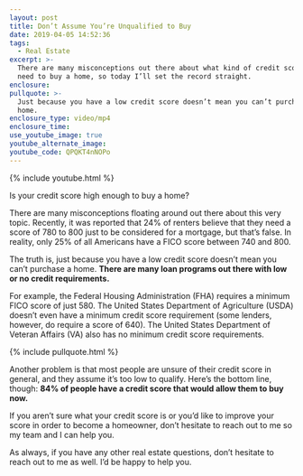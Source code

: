 ```yaml
---
layout: post
title: Don’t Assume You’re Unqualified to Buy
date: 2019-04-05 14:52:36
tags:
  - Real Estate
excerpt: >-
  There are many misconceptions out there about what kind of credit score you
  need to buy a home, so today I’ll set the record straight.
enclosure:
pullquote: >-
  Just because you have a low credit score doesn’t mean you can’t purchase a
  home.
enclosure_type: video/mp4
enclosure_time:
use_youtube_image: true
youtube_alternate_image:
youtube_code: QPQKT4nNOPo
---
```


{% include youtube.html %}

Is your credit score high enough to buy a home?

There are many misconceptions floating around out there about this very topic. Recently, it was reported that 24% of renters believe that they need a score of 780 to 800 just to be considered for a mortgage, but that’s false. In reality, only 25% of all Americans have a FICO score between 740 and 800.&nbsp;

The truth is, just because you have a low credit score doesn’t mean you can’t purchase a home. **There are many loan programs out there with low or no credit requirements.&nbsp;**

For example, the Federal Housing Administration (FHA) requires a minimum FICO score of just 580. The United States Department of Agriculture (USDA) doesn’t even have a minimum credit score requirement (some lenders, however, do require a score of 640). The United States Department of Veteran Affairs (VA) also has no minimum credit score requirements.&nbsp;

{% include pullquote.html %}

Another problem is that most people are unsure of their credit score in general, and they assume it’s too low to qualify. Here’s the bottom line, though: **84% of people have a credit score that would allow them to buy now.&nbsp;**

If you aren’t sure what your credit score is or you’d like to improve your score in order to become a homeowner, don’t hesitate to reach out to me so my team and I can help you.

As always, if you have any other real estate questions, don’t hesitate to reach out to me as well. I’d be happy to help you.&nbsp;<br>&nbsp;